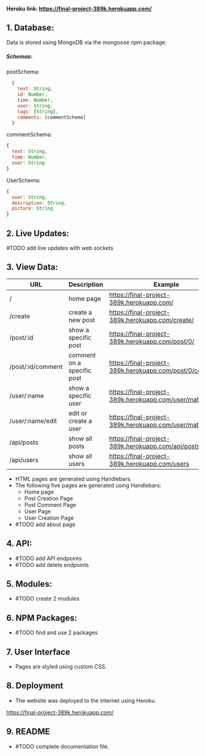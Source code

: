 #### Heroku link: https://final-project-389k.herokuapp.com/

## 1. Database:
  Data is stored using MongoDB via the mongoose npm package.

##### Schemas:

  postSchema:
```javascript
  {
    text: String,
    id: Number,
    time: Number,
    user: String,
    tags: [String],
    comments: [commentSchema]
  }
```
commentSchema:
```javascript
{
  text: String,
  time: Number,
  user: String
}
```
UserSchema:
```javascript
{
  user: String,
  description: String,
  picture: String
}
```
## 2. Live Updates:

  #TODO add live updates with web sockets

## 3. View Data:

URL | Description | Example
----- | ----- | -----
/ | home page | https://final-project-389k.herokuapp.com/
/create | create a new post | https://final-project-389k.herokuapp.com/create/
/post/:id | show a specific post | https://final-project-389k.herokuapp.com/post/0/
/post/:id/comment | comment on a specific post | https://final-project-389k.herokuapp.com/post/0/comment/
/user/:name | show a specific user | https://final-project-389k.herokuapp.com/user/matt/
/user/:name/edit | edit or create a user | https://final-project-389k.herokuapp.com/user/matt/edit/
/api/posts | show all posts | https://final-project-389k.herokuapp.com/api/posts
/api/users | show all users | https://final-project-389k.herokuapp.com/users

  * HTML pages are generated using Handlebars.
  * The following five pages are generated using Handlebars:
    * Home page
    * Post Creation Page
    * Post Comment Page
    * User Page
    * User Creation Page
  * #TODO add about page

## 4. API:


  * #TODO add API endpoints
  * #TODO add delete endpoints

## 5. Modules:

  * #TODO create 2 modules

## 6. NPM Packages:

  * #TODO find and use 2 packages

## 7. User Interface

  * Pages are styled using custom CSS.

## 8. Deployment

  * The website was deployed to the internet using Heroku.

  https://final-project-389k.herokuapp.com/

## 9. README

  * #TODO complete documentation file.
